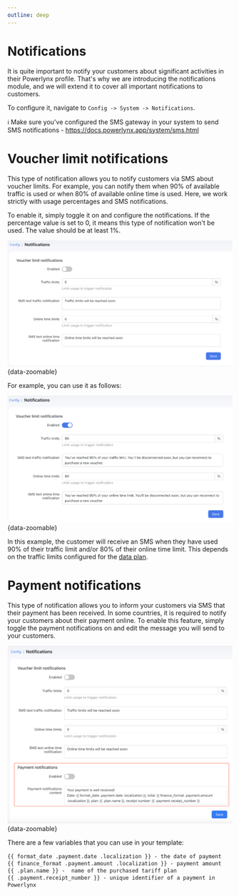 ```yaml
---
outline: deep
---
```


# Notifications

It is quite important to notify your customers about significant activities in their Powerlynx profile. That's why we are introducing the notifications module, and we will extend it to cover all important notifications to customers.

To configure it, navigate to `Config -> System -> Notifications`.

ℹ️ Make sure you've configured the SMS gateway in your system to send SMS notifications - https://docs.powerlynx.app/system/sms.html

# Voucher limit notifications

This type of notification allows you to notify customers via SMS about voucher limits. For example, you can notify them when 90% of available traffic is used or when 80% of available online time is used. Here, we work strictly with usage percentages and SMS notifications.

To enable it, simply toggle it on and configure the notifications. If the percentage value is set to 0, it means this type of notification won't be used. The value should be at least 1%.

![Voucher notifications](images/voucher_notifications.png){data-zoomable}

For example, you can use it as follows:

![Voucher notifications usecase](images/voucher_notify_usecase.png){data-zoomable}

In this example, the customer will receive an SMS when they have used 90% of their traffic limit and/or 80% of their online time limit. This depends on the traffic limits configured for the [data plan](https://docs.powerlynx.app/system/data-plans.html).

# Payment notifications

This type of notification allows you to inform your customers via SMS that their payment has been received. In some countries, it is required to notify your customers about their payment online. To enable this feature, simply toggle the payment notifications on and edit the message you will send to your customers.

![Payment notifications](images/payment_notifications.png){data-zoomable}

There are a few variables that you can use in your template:

```
{{ format_date .payment.date .localization }} - the date of payment
{{ finance_format .payment.amount .localization }} - payment amount
{{ .plan.name }} -  name of the purchased tariff plan
{{ .payment.receipt_number }} - unique identifier of a payment in Powerlynx
```